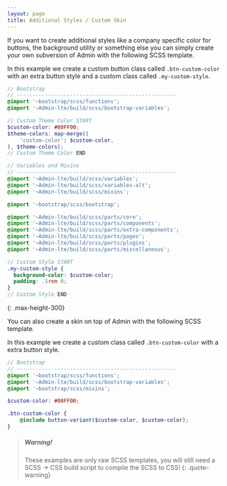 ```yaml
---
layout: page
title: Additional Styles / Custom Skin
---
```


If you want to create additional styles like a company specific color for buttons, the background utility or something else you can simply create your own subversion of Admin with the following SCSS template.

In this example we create a custom button class called `.btn-custom-color` with an extra button style and a custom class called `.my-custom-style`.

```scss
// Bootstrap
// ---------------------------------------------------
@import '~bootstrap/scss/functions';
@import '~Admin-lte/build/scss/bootstrap-variables';

// Custom Theme Color START
$custom-color: #00FF00;
$theme-colors: map-merge((
    'custom-color': $custom-color,
), $theme-colors);
// Custom Theme Color END

// Variables and Mixins
// ---------------------------------------------------
@import '~Admin-lte/build/scss/variables';
@import '~Admin-lte/build/scss/variables-alt';
@import '~Admin-lte/build/scss/mixins';

@import '~bootstrap/scss/bootstrap';

@import '~Admin-lte/build/scss/parts/core';
@import '~Admin-lte/build/scss/parts/components';
@import '~Admin-lte/build/scss/parts/extra-components';
@import '~Admin-lte/build/scss/parts/pages';
@import '~Admin-lte/build/scss/parts/plugins';
@import '~Admin-lte/build/scss/parts/miscellaneous';

// Custom Style START
.my-custom-style {
  background-color: $custom-color;
  padding: .5rem 0;
}
// Custom Style END
```
{: .max-height-300}

You can also create a skin on top of Admin with the following SCSS template.

In this example we create a custom class called `.btn-custom-color` with a extra button style.

```scss
// Bootstrap
// ---------------------------------------------------
@import '~bootstrap/scss/functions';
@import '~Admin-lte/build/scss/bootstrap-variables';
@import '~bootstrap/scss/mixins';

$custom-color: #00FF00;

.btn-custom-color {
    @include button-variant($custom-color, $custom-color);
}
```


> ##### Warning!
> These examples are only raw SCSS templates, you will still need a SCSS -> CSS build script to compile the SCSS to CSS!
{: .quote-warning}
